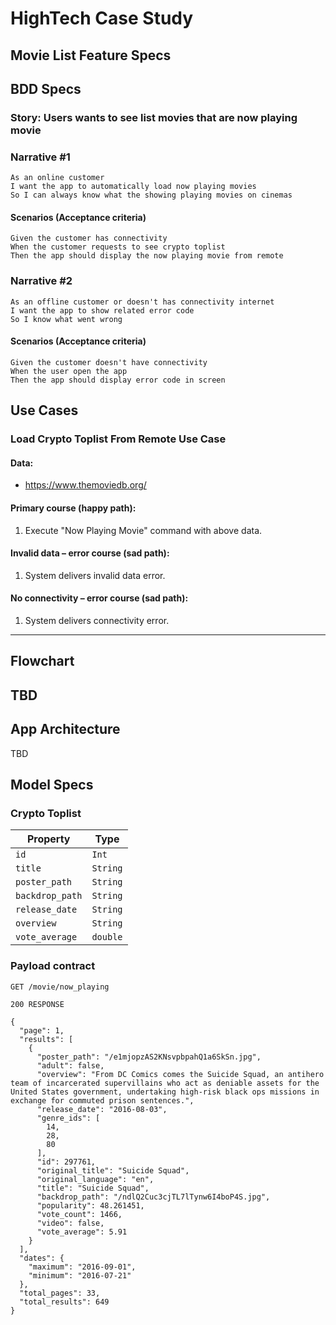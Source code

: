 # HighTech Case Study

## Movie List Feature Specs

## BDD Specs

### Story: Users wants to see list movies that are now playing movie

### Narrative #1

```
As an online customer
I want the app to automatically load now playing movies
So I can always know what the showing playing movies on cinemas
```

#### Scenarios (Acceptance criteria)

```
Given the customer has connectivity
When the customer requests to see crypto toplist
Then the app should display the now playing movie from remote
```

### Narrative #2

```
As an offline customer or doesn't has connectivity internet
I want the app to show related error code
So I know what went wrong
```

#### Scenarios (Acceptance criteria)

```
Given the customer doesn't have connectivity
When the user open the app
Then the app should display error code in screen
```

## Use Cases

### Load Crypto Toplist From Remote Use Case

#### Data:
- https://www.themoviedb.org/

#### Primary course (happy path):
1. Execute "Now Playing Movie" command with above data.

#### Invalid data – error course (sad path):
1. System delivers invalid data error.

#### No connectivity – error course (sad path):
1. System delivers connectivity error.

---

## Flowchart
TBD
---

## App Architecture
TBD

## Model Specs

### Crypto Toplist

| Property      | Type          |
|---------------|---------------|
| `id`         | `Int`         |
| `title` 	| `String`    	|
| `poster_path` 	| `String`    	|
| `backdrop_path` 	| `String`    	|
| `release_date` 	| `String`    	|
| `overview` 	| `String`    	|
| `vote_average` 	| `double`    	|

### Payload contract

```
GET /movie/now_playing

200 RESPONSE

{
  "page": 1,
  "results": [
    {
      "poster_path": "/e1mjopzAS2KNsvpbpahQ1a6SkSn.jpg",
      "adult": false,
      "overview": "From DC Comics comes the Suicide Squad, an antihero team of incarcerated supervillains who act as deniable assets for the United States government, undertaking high-risk black ops missions in exchange for commuted prison sentences.",
      "release_date": "2016-08-03",
      "genre_ids": [
        14,
        28,
        80
      ],
      "id": 297761,
      "original_title": "Suicide Squad",
      "original_language": "en",
      "title": "Suicide Squad",
      "backdrop_path": "/ndlQ2Cuc3cjTL7lTynw6I4boP4S.jpg",
      "popularity": 48.261451,
      "vote_count": 1466,
      "video": false,
      "vote_average": 5.91
    }
  ],
  "dates": {
    "maximum": "2016-09-01",
    "minimum": "2016-07-21"
  },
  "total_pages": 33,
  "total_results": 649
}
```
